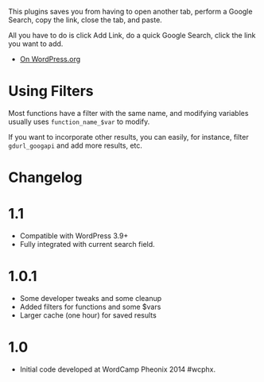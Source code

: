 This plugins saves you from having to open another tab, perform a 
Google Search, copy the link, close the tab, and paste. 

All you have to do is click Add Link, do a quick Google Search, click 
the link you want to add.

- [On WordPress.org](http://wordpress.org/plugins/google-destination-url/)

# Using Filters

Most functions have a filter with the same name, and modifying variables 
usually uses `function_name_$var` to modify.

If you want to incorporate other results, you can easily, for instance,
filter `gdurl_googapi` and add more results, etc.

# Changelog

# 1.1

- Compatible with WordPress 3.9+
- Fully integrated with current search field.

# 1.0.1

- Some developer tweaks and some cleanup
- Added filters for functions and some $vars
- Larger cache (one hour) for saved results

# 1.0

- Initial code developed at WordCamp Pheonix 2014 #wcphx.